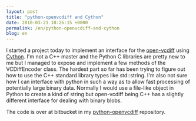 ```yaml
---
layout: post
title: "python-openvcdiff and Cython"
date: 2010-03-21 18:26:15 +0000
permalink: /en/python-openvcdiff-and-cython
blog: en
---
```


I started a project today to implement an interface for the
[open-vcdiff](http://code.google.com/p/open-vcdiff/) using
[Cython](http://www.cython.org/). I'm not a C++ master and the Python C
libraries are pretty new to me but I managed to expose and implement a
few methods of the VCDiffEncoder class. The hardest part so far has been
trying to figure out how to use the C++ standard library types like
std::string. I'm also not sure how I can interface with python in such a
way as to allow fast processing of potentially large binary data.
Normally I would use a file-like object in Python to create a kind of
string but open-vcdiff being C++ has a slightly different interface for
dealing with binary blobs.

The code is over at bitbucket in my
[python-openvcdiff](http://bitbucket.org/IanLewis/python-openvcdiff)
repository.
